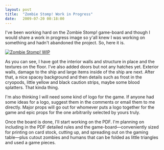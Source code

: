 ```yaml
---
layout: post
title:  "Zombie Stomp! Work in Progress"
date:   2009-07-20 00:18:00
---
```


I've been working hard on the Zombie Stomp! game-board and though I would share
a work in progress image so y'all knew I was working on something and hadn't
abandoned the project. So, here it is.

[![Zombie Stomp! WIP](https://dl.dropboxusercontent.com/sh/7kg7gruld3lwwlt/DiHmRJY1xp/zombie-stomp/zombie-stomp-gameboard-wip-1-small.jpg)](https://dl.dropboxusercontent.com/sh/7kg7gruld3lwwlt/tsZ2FGhMbV/zombie-stomp/zombie-stomp-gameboard-wip-1.jpg)

As you can see, I have got the interior walls and structure in place and the
textures on the floor. I've also added doors but not any hatches yet. Exterior
walls, damage to the ship and large items inside of the ship are next. After
that, a nice spacey background and then details such as frost in the cryopods,
little yellow and black caution strips, maybe some blood splatters. That kinda
thing.

I'm also thinking I will need some kind of logo for the game. If anyone had
some ideas for a logo, suggest them in the comments or email them to me
directly. Major props will go out for whomever puts a logo together for the
game and epic props for the one arbitrarily selected by yours truly.

Once the board is done, I'll start working on the PDF. I'm planning on
including in the PDF detailed rules and the game-board—conveniently sized for
printing on card stock, cutting up, and spreading out on the gaming table—plus
cutout zombies and humans that can be folded as little triangles and used a
game pieces.

